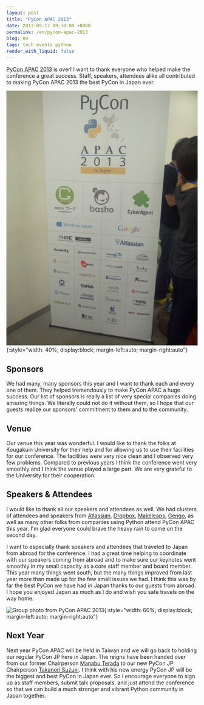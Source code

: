 ```yaml
---
layout: post
title: "PyCon APAC 2013"
date: 2013-09-17 09:30:00 +0000
permalink: /en/pycon-apac-2013
blog: en
tags: tech events python
render_with_liquid: false
---
```


[PyCon APAC 2013](http://apac-2013.pycon.jp/) is over\! I want to thank everyone who helped make the conference a great success. Staff, speakers, attendees alike all contributed to making PyCon APAC 2013 the best PyCon in Japan ever.

![PyCon APAC 2013 pop-up banner](/assets/images/710/2013-09-14_08.11.05_big.jpg){:style="width: 40%; display:block; margin-left:auto; margin-right:auto"}

## Sponsors

We had many, many sponsors this year and I want to thank each and every one of them. They helped tremendously to make PyCon APAC a huge success. Our list of sponsors is really a list of very special companies doing amazing things. We literally could not do it without them, so I hope that our guests realize our sponsors' commitment to them and to the community.

## Venue

Our venue this year was wonderful. I would like to thank the folks at Kougakuin University for their help and for allowing us to use their facilities for our conference. The facilities were very nice clean and I observed very few problems. Compared to previous years I think the conference went very smoothly and I think the venue played a large part. We are very grateful to the University for their cooperation.

## Speakers & Attendees

I would like to thank all our speakers and attendees as well. We had clusters of attendees and speakers from [Atlassian](http://www.atlassian.com/), [Dropbox](http://dropbox.com/), [Makeleaps](http://www.makeleaps.com/en/), [Gengo](http://gengo.com/), as well as many other folks from companies using Python attend PyCon APAC this year. I'm glad everyone could brave the heavy rain to come on the second day.

I want to especially thank speakers and attendees that traveled to Japan from abroad for the conference. I had a great time helping to coordinate with our speakers coming from abroad and to make sure our keynotes went smoothly in my small capacity as a core staff member and board member. This year many things went south, but the many things improved from last year more than made up for the few small issues we had. I think this was by far the best PyCon we have had in Japan thanks to our guests from abroad. I hope you enjoyed Japan as much as I do and wish you safe travels on the way home.

![Group photo from PyCon APAC 2013](</assets/images/710/pyconapac2013-group-photo_(1).jpg>){:style="width: 60%; display:block; margin-left:auto; margin-right:auto"}

## Next Year

Next year PyCon APAC will be held in Taiwan and we will go back to holding our regular PyCon JP here in Japan. The reigns have been handed over from our former Chairperson [Manabu Terada](https://twitter.com/terapyon) to our new PyCon JP Chairperson [Takanori Suzuki](https://twitter.com/takanory). I think with his new energy PyCon JP will be the biggest and best PyCon in Japan ever. So I encourage everyone to sign up as staff members, submit talk proposals, and just attend the conference so that we can build a much stronger and vibrant Python community in Japan together.
